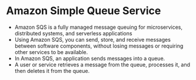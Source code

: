 # Amazon Simple Queue Service

- Amazon SQS is a fully managed message queuing for microservices, distributed systems, and serverless applications
- Using Amazon SQS, you can send, store, and receive messages between software components, without losing messages or requiring other services to be available.
- In Amazon SQS, an application sends messages into a queue.
- A user or service retrieves a message from the queue, processes it, and then deletes it from the queue.
